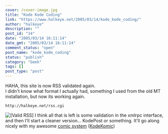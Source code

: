 ```yaml
---
cover: /cover-image.jpg
title: "Kode Kode Coding"
link: "https://www.halkeye.net/2005/03/14/kode_kode_coding/"
author: "halkeye"
description: ""
post_id: "14"
date: "2005/03/14 16:11:14"
date_gmt: "2005/03/14 16:11:14"
comment_status: "open"
post_name: "kode_kode_coding"
status: "publish"
category: "Geek"
tags: []
post_type: "post"
---
```


HAHA, this site is now RSS validated again.  
I didn't know what format I actually had, something I used from the old MT installation, but now its working again. 
    
    
    http://halkeye.net/rss.cgi

![\[Valid RSS\]](http://halkeye.net/img/valid-rss.png) I think all that is left is some validation in the xmlrpc interface, and then I'll start a cleaner version... KodePost or something. It'll go along nicely with my awesome [comic system](http://www.kodekomics.com) ([KodeKomic](http://www.kodekomics.com))